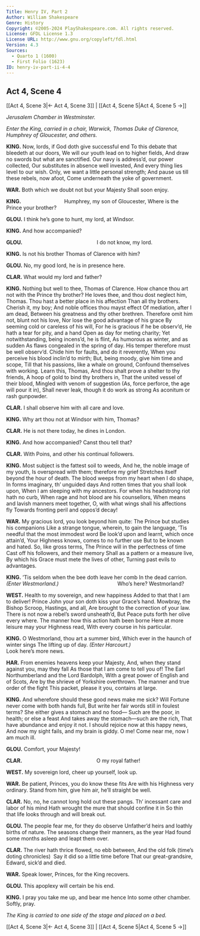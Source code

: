 ```yaml
---
Title: Henry IV, Part 2
Author: William Shakespeare
Genre: History
Copyright: ©2005-2024 PlayShakespeare.com. All rights reserved.
License: GFDL License 1.3
License URL: http://www.gnu.org/copyleft/fdl.html
Version: 4.3
Sources:
  - Quarto 1 (1600)
  - First Folio (1623)
ID: henry-iv-part-ii-4-4
---
```


## Act 4, Scene 4
[[Act 4, Scene 3|← Act 4, Scene 3]] | [[Act 4, Scene 5|Act 4, Scene 5 →]]

*Jerusalem Chamber in Westminster.*

*Enter the King, carried in a chair, Warwick, Thomas Duke of Clarence, Humphrey of Gloucester, and others.*

**KING.**
Now, lords, if God doth give successful end
To this debate that bleedeth at our doors,
We will our youth lead on to higher fields,
And draw no swords but what are sanctified.
Our navy is address’d, our power collected,
Our substitutes in absence well invested,
And every thing lies level to our wish.
Only, we want a little personal strength;
And pause us till these rebels, now afoot,
Come underneath the yoke of government.

**WAR.**
Both which we doubt not but your Majesty
Shall soon enjoy.

**KING.**
        Humphrey, my son of Gloucester,
Where is the Prince your brother?

**GLOU.**
I think he’s gone to hunt, my lord, at Windsor.

**KING.**
And how accompanied?

**GLOU.**
              I do not know, my lord.

**KING.**
Is not his brother Thomas of Clarence with him?

**GLOU.**
No, my good lord, he is in presence here.

**CLAR.**
What would my lord and father?

**KING.**
Nothing but well to thee, Thomas of Clarence.
How chance thou art not with the Prince thy brother?
He loves thee, and thou dost neglect him, Thomas.
Thou hast a better place in his affection
Than all thy brothers. Cherish it, my boy;
And noble offices thou mayst effect
Of mediation, after I am dead,
Between his greatness and thy other brethren.
Therefore omit him not, blunt not his love,
Nor lose the good advantage of his grace
By seeming cold or careless of his will,
For he is gracious if he be observ’d,
He hath a tear for pity, and a hand
Open as day for meting charity;
Yet notwithstanding, being incens’d, he is flint,
As humorous as winter, and as sudden
As flaws congealed in the spring of day.
His temper therefore must be well observ’d.
Chide him for faults, and do it reverently,
When you perceive his blood inclin’d to mirth;
But, being moody, give him time and scope,
Till that his passions, like a whale on ground,
Confound themselves with working. Learn this, Thomas,
And thou shalt prove a shelter to thy friends,
A hoop of gold to bind thy brothers in,
That the united vessel of their blood,
Mingled with venom of suggestion
(As, force perforce, the age will pour it in),
Shall never leak, though it do work as strong
As aconitum or rash gunpowder.

**CLAR.**
I shall observe him with all care and love.

**KING.**
Why art thou not at Windsor with him, Thomas?

**CLAR.**
He is not there today, he dines in London.

**KING.**
And how accompanied? Canst thou tell that?

**CLAR.**
With Poins, and other his continual followers.

**KING.**
Most subject is the fattest soil to weeds,
And he, the noble image of my youth,
Is overspread with them; therefore my grief
Stretches itself beyond the hour of death.
The blood weeps from my heart when I do shape,
In forms imaginary, th’ unguided days
And rotten times that you shall look upon,
When I am sleeping with my ancestors.
For when his headstrong riot hath no curb,
When rage and hot blood are his counsellors,
When means and lavish manners meet together,
O, with what wings shall his affections fly
Towards fronting peril and oppos’d decay!

**WAR.**
My gracious lord, you look beyond him quite:
The Prince but studies his companions
Like a strange tongue, wherein, to gain the language,
’Tis needful that the most immodest word
Be look’d upon and learnt, which once attain’d,
Your Highness knows, comes to no further use
But to be known and hated. So, like gross terms,
The Prince will in the perfectness of time
Cast off his followers, and their memory
Shall as a pattern or a measure live,
By which his Grace must mete the lives of other,
Turning past evils to advantages.

**KING.**
’Tis seldom when the bee doth leave her comb
In the dead carrion.
*(Enter Westmorland.)*
           Who’s here? Westmorland?

**WEST.**
Health to my sovereign, and new happiness
Added to that that I am to deliver!
Prince John your son doth kiss your Grace’s hand.
Mowbray, the Bishop Scroop, Hastings, and all,
Are brought to the correction of your law.
There is not now a rebel’s sword unsheath’d,
But Peace puts forth her olive every where.
The manner how this action hath been borne
Here at more leisure may your Highness read,
With every course in his particular.

**KING.**
O Westmorland, thou art a summer bird,
Which ever in the haunch of winter sings
The lifting up of day.
*(Enter Harcourt.)*
           Look here’s more news.

**HAR.**
From enemies heavens keep your Majesty,
And, when they stand against you, may they fall
As those that I am come to tell you of!
The Earl Northumberland and the Lord Bardolph,
With a great power of English and of Scots,
Are by the shrieve of Yorkshire overthrown.
The manner and true order of the fight
This packet, please it you, contains at large.

**KING.**
And wherefore should these good news make me sick?
Will Fortune never come with both hands full,
But write her fair words still in foulest terms?
She either gives a stomach and no food⁠—
Such are the poor, in health; or else a feast
And takes away the stomach—such are the rich,
That have abundance and enjoy it not.
I should rejoice now at this happy news,
And now my sight fails, and my brain is giddy.
O me! Come near me, now I am much ill.

**GLOU.**
Comfort, your Majesty!

**CLAR.**
              O my royal father!

**WEST.**
My sovereign lord, cheer up yourself, look up.

**WAR.**
Be patient, Princes, you do know these fits
Are with his Highness very ordinary.
Stand from him, give him air, he’ll straight be well.

**CLAR.**
No, no, he cannot long hold out these pangs.
Th’ incessant care and labor of his mind
Hath wrought the mure that should confine it in
So thin that life looks through and will break out.

**GLOU.**
The people fear me, for they do observe
Unfather’d heirs and loathly births of nature.
The seasons change their manners, as the year
Had found some months asleep and leapt them over.

**CLAR.**
The river hath thrice flowed, no ebb between,
And the old folk (time’s doting chronicles) 
Say it did so a little time before
That our great-grandsire, Edward, sick’d and died.

**WAR.**
Speak lower, Princes, for the King recovers.

**GLOU.**
This apoplexy will certain be his end.

**KING.**
I pray you take me up, and bear me hence
Into some other chamber. Softly, pray.

*The King is carried to one side of the stage and placed on a bed.*

[[Act 4, Scene 3|← Act 4, Scene 3]] | [[Act 4, Scene 5|Act 4, Scene 5 →]]